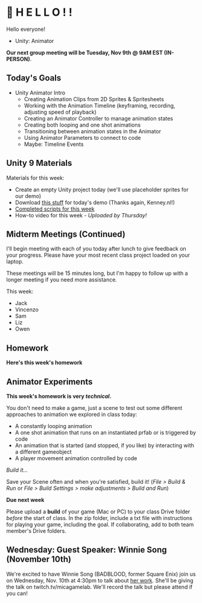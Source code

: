 # 🍏 H E L L O ! ! 
Hello everyone!
- Unity: Animator


__Our next group meeting will be Tuesday, Nov 9th @ 9AM EST (IN-PERSON)__. 

## Today's Goals ##
- Unity Animator Intro
  - Creating Animation Clips from 2D Sprites & Spritesheets
  - Working with the Animation Timeline (keyframing, recording, adjusting speed of playback)
  - Creating an Animator Controller to manage animation states
  - Creating both looping and one shot animations
  - Transitioning between animation states in the Animator
  - Using Animator Parameters to connect to code
  - Maybe: Timeline Events

## Unity 9 Materials ##

Materials for this week:
- Create an empty Unity project today (we'll use placeholder sprites for our demo)
- Download [this stuff](https://drive.google.com/file/d/1ymfEv70jEJFP8p_ph3gIxLRaYl_SkGqP/view?usp=sharing) for today's demo (Thanks again, Kenney.nl!)
- [Completed scripts for this week](https://drive.google.com/file/d/1a11MQ7qqrdzZXPxmGIw3T6Wy9CJj1Bi3/view?usp=sharing)
- How-to video for this week *- Uploaded by Thursday!*

## Midterm Meetings (Continued) ##

I'll begin meeting with each of you today after lunch to give feedback on your progress. Please have your most recent class project loaded on your laptop.

These meetings will be 15 minutes long, but I'm happy to follow up with a longer meeting if you need more assistance. 

This week:
- Jack
- Vincenzo
- Sam
- Liz
- Owen

## Homework ##

__Here's this week's homework__

## Animator Experiments

__This week's homework is very *technical*.__ 

You don't need to make a game, just a scene to test out some different approaches to animation we explored in class today:
- A constantly looping animation
- A one shot animation that runs on an instantiated prfab or is triggered by code
- An animation that is started (and stopped, if you like) by interacting with a different gameobject
- A player movement animation controlled by code

*Build it...*

Save your Scene often and when you're satisfied, build it! (*File > Build & Run* or *File > Build Settings > make adjustments > Build and Run*)

__Due next week__

Please upload a __build__ of your game (Mac or PC) to your class Drive folder *before* the start of class. In the zip folder, include a txt file with instructions for playing your game, including the goal. If collaborating, add to both team member's Drive folders.

## Wednesday: Guest Speaker: Winnie Song (November 10th)
We're excited to have Winnie Song (BADBLOOD, former Square Enix) join us on Wednesday, Nov. 10th at 4:30pm to talk about [her work](https://wsong.me). She'll be giving the talk on twitch.tv/micagamelab. We'll record the talk but please attend if you can!